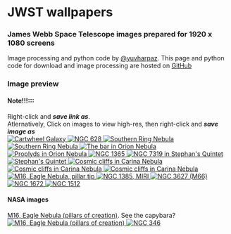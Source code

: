 <meta property="og:image" content="https://github.com/yuval-harpaz/astro/raw/main/pics/wallpaper/thumb/southern_ring.png" />

# JWST wallpapers
### James Webb Space Telescope images prepared for 1920 x 1080 screens
Image processing and python code by [@yuvharpaz](https://twitter.com/yuvharpaz). This page and python code for download and image processing are hosted on  [GitHub](https://github.com/yuval-harpaz/astro)
### Image preview
#### Note!!!:::
Right-click and ***save link as***.<br>Atlernatively, Click on images to view high-res, then right-click and ***save image as***<br>
<a href="https://github.com/yuval-harpaz/astro/raw/main/pics/wallpaper/cartwheel.png" download>
    <img title="Cartwheel Galaxy" src="thumb/cartwheel.png">
</a>
<a href="https://github.com/yuval-harpaz/astro/raw/main/pics/wallpaper/NGC628_miri.png" download>
  <img title="NGC 628" alt="NGC 628" src="thumb/NGC628_miri.png">
</a>
<a href="https://github.com/yuval-harpaz/astro/raw/main/pics/wallpaper/southern_ring.png" download>
  <img title="Southern Ring Nebula" src="thumb/southern_ring.png">
</a>
<a href="https://github.com/yuval-harpaz/astro/raw/main/pics/wallpaper/southern_ring_red.png" download>
  <img title="Southern Ring Nebula" src="thumb/southern_ring_red.png">
</a>
<a href="https://github.com/yuval-harpaz/astro/raw/main/pics/wallpaper/orion_bar.png" download>
  <img title="The bar in Orion Nebula" src="thumb/orion_bar.png">
</a>
<a href="https://github.com/yuval-harpaz/astro/raw/main/pics/wallpaper/orion_proplyds.png" download>
  <img title="Proplyds in Orion Nebula" src="thumb/orion_proplyds.png">
</a>
<a href="https://github.com/yuval-harpaz/astro/raw/main/pics/wallpaper/NGC1365_miri.png" download>
  <img title="NGC 1365" src="thumb/NGC1365_miri.png">
</a>
<a href="https://github.com/yuval-harpaz/astro/raw/main/pics/wallpaper/NGC7319.png" download>
  <img title="NGC 7319 in Stephan's Quintet" src="thumb/NGC7319.png">
</a>
<a href="https://github.com/yuval-harpaz/astro/raw/main/pics/wallpaper/Stephans_Quintet.png" download>
  <img title="Stephan's Quintet" src="thumb/Stephans_Quintet.png">
</a>
<a href="https://github.com/yuval-harpaz/astro/raw/main/pics/wallpaper/carina_large.png" download>
  <img title="Cosmic cliffs in Carina Nebula" src="thumb/carina_large.png">
</a>
<a href="https://github.com/yuval-harpaz/astro/raw/main/pics/wallpaper/carina_bay.png" download>
  <img src="thumb/carina_bay.png" title="Cosmic cliffs in Carina Nebula">
</a>
<a href="https://github.com/yuval-harpaz/astro/raw/main/pics/wallpaper/carina_bay_pink.png" download>
  <img title="Cosmic cliffs in Carina Nebula" src="thumb/carina_bay_pink.png">
</a>
<a href="https://github.com/yuval-harpaz/astro/raw/main/pics/wallpaper/M16_middle_finger.png" download>
  <img title="M16, Eagle Nebula, pillar tip" src="thumb/M16_middle_finger.png">
</a>
<a href="https://github.com/yuval-harpaz/astro/raw/main/pics/wallpaper/ngc1385_miri.png" download>
  <img title="NGC 1385, MIRI" src="thumb/ngc1385_miri.png">
</a>
<a href="https://github.com/yuval-harpaz/astro/raw/main/pics/wallpaper/ngc3627.png" download>
  <img title="NGC 3627 (M66)" src="thumb/ngc3627.png">
</a>
<a href="https://github.com/yuval-harpaz/astro/raw/main/pics/wallpaper/ngc1672.png" download>
  <img title="NGC 1672" src="thumb/ngc1672.png">
</a>
<a href="https://github.com/yuval-harpaz/astro/raw/main/pics/wallpaper/ngc1512.png" download>
  <img title="NGC 1512" src="thumb/ngc1512.png">
</a>
#### NASA images
[M16, Eagle Nebula (pillars of creation)](https://webbtelescope.org/contents/media/images/2022/052/01GF423GBQSK6ANC89NTFJW8VM). See the capybara?<br>
<a href="https://github.com/yuval-harpaz/astro/raw/main/pics/wallpaper/pillars.png" download>
  <img title="M16, Eagle Nebula (pillars of creation)" src="thumb/pillars.png">
</a>
<a href="https://github.com/yuval-harpaz/astro/raw/main/pics/wallpaper/NGC346.png" download>
  <img title="NGC 346" src="thumb/NGC346.png">
</a>
